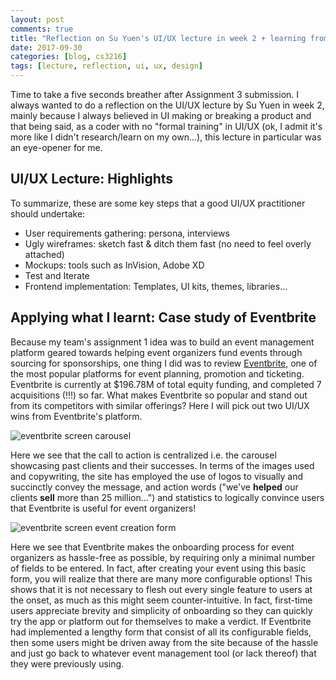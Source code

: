 ```yaml
---
layout: post
comments: true
title: "Reflection on Su Yuen's UI/UX lecture in week 2 + learning from Eventbrite"
date: 2017-09-30
categories: [blog, cs3216]
tags: [lecture, reflection, ui, ux, design]
---
```

Time to take a five seconds breather after Assignment 3 submission. I always wanted to do a reflection on the UI/UX lecture by Su Yuen in week 2, mainly because I always believed in UI making or breaking a product and that being said, as a coder with no "formal training" in UI/UX (ok, I admit it's more like I didn't research/learn on my own...), this lecture in particular was an eye-opener for me.

## UI/UX Lecture: Highlights

To summarize, these are some key steps that a good UI/UX practitioner should undertake:

- User requirements gathering: persona, interviews
- Ugly wireframes: sketch fast & ditch them fast (no need to feel overly attached)
- Mockups: tools such as InVision, Adobe XD
- Test and Iterate
- Frontend implementation: Templates, UI kits, themes, libraries...


## Applying what I learnt: Case study of Eventbrite

Because my team's assignment 1 idea was to build an event management platform geared towards helping event organizers fund events through sourcing for sponsorships, one thing I did was to review [Eventbrite](www.eventbrite.com), one of the most popular platforms for event planning, promotion and ticketing. Eventbrite is currently at $196.78M of total equity funding, and completed 7 acquisitions (!!!) so far. What makes Eventbrite so popular and stand out from its competitors with similar offerings? Here I will pick out two UI/UX wins from Eventbrite's platform.

![eventbrite screen carousel](https://lh3.googleusercontent.com/-GQaYSUZarUs/Wc8IUbDPoXI/AAAAAAAAAvk/hg4nKboHDDM5VApuieSQen-4Ccd3vREhQCLcBGAs/s0/eventbrite-1.png "eventbrite-1.png")

Here we see that the call to action is centralized i.e. the carousel showcasing past clients and their successes. In terms of the images used and copywriting, the site has employed the use of logos to visually and succinctly convey the message, and action words ("we've **helped** our clients **sell** more than 25 million...") and statistics to logically convince users that Eventbrite is useful for event organizers!

![eventbrite screen event creation form](https://lh3.googleusercontent.com/-yl7vw6RXs6k/Wc8JIVVk1mI/AAAAAAAAAvw/arN3FsclGTINZwCFQKAWF0GETMBJJApfwCLcBGAs/s0/eventbrite-2.png "eventbrite-2.png")

Here we see that Eventbrite makes the onboarding process for event organizers as hassle-free as possible, by requiring only a minimal number of fields to be entered. In fact, after creating your event using this basic form, you will realize that there are many more configurable options! This shows that it is not necessary to flesh out every single feature to users at the onset, as much as this might seem counter-intuitive. In fact, first-time users appreciate brevity and simplicity of onboarding so they can quickly try the app or platform out for themselves to make a verdict. If Eventbrite had implemented a lengthy form that consist of all its configurable fields, then some users might be driven away from the site because of the hassle and just go back to whatever event management tool (or lack thereof) that they were previously using.

